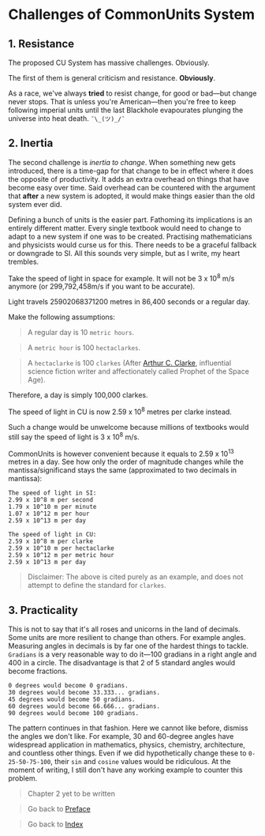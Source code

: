 # Challenges of CommonUnits System

## 1. Resistance

The proposed CU System has massive challenges. Obviously.

The first of them is general criticism and resistance. **Obviously**.

As a race, we've always **tried** to resist change, for good or bad—but change never stops. That is unless you're American—then you're free to keep following imperial units until the last Blackhole evapourates plunging the universe into heat death. `¯\_(ツ)_/¯`

## 2. Inertia

The second challenge is _inertia to change_. When something new gets introduced, there is a time-gap for that change to be in effect where it does the opposite of productivity. It adds an extra overhead on things that have become easy over time. Said overhead can be countered with the argument that **after** a new system is adopted, it would make things easier than the old system ever did.

Defining a bunch of units is the easier part. Fathoming its implications is an entirely different matter. Every single textbook would need to change to adapt to a new system if one was to be created. Practising mathematicians and physicists would curse us for this. There needs to be a graceful fallback or downgrade to SI. All this sounds very simple, but as I write, my heart trembles.

Take the speed of light in space for example. It will not be 3 x 10<sup>8</sup> m/s anymore (or 299,792,458m/s if you want to be accurate).

Light travels 25902068371200 metres in 86,400 seconds or a regular day.

Make the following assumptions:

> A regular day is 10 `metric hours`.

> A `metric hour` is 100 `hectaclarkes`.

> A  `hectaclarke` is 100 `clarkes` (After [Arthur C. Clarke](https://en.wikipedia.org/wiki/Arthur_C._Clarke), influential science fiction writer and affectionately called Prophet of the Space Age).

Therefore, a day is simply 100,000 clarkes.

The speed of light in CU is now 2.59 x 10<sup>8</sup> metres per clarke instead.

Such a change would be unwelcome because millions of textbooks would still say the speed of light is 3 x 10<sup>8</sup> m/s.

CommonUnits is however convenient because it equals to 2.59 x 10<sup>13</sup> metres in a day. See how only the order of magnitude changes while the mantissa/significand stays the same (approximated to two decimals in mantissa):

```
The speed of light in SI:
2.99 x 10^8 m per second
1.79 x 10^10 m per minute
1.07 x 10^12 m per hour
2.59 x 10^13 m per day

The speed of light in CU:
2.59 x 10^8 m per clarke
2.59 x 10^10 m per hectaclarke
2.59 x 10^12 m per metric hour
2.59 x 10^13 m per day
```

> Disclaimer: The above is cited purely as an example, and does not attempt to define the standard for `clarkes`.

## 3. Practicality
This is not to say that it's all roses and unicorns in the land of decimals. Some units are more resilient to change than others. For example angles. Measuring angles in decimals is by far one of the hardest things to tackle. `Gradians` is a very reasonable way to do it—100 gradians in a right angle and 400 in a circle. The disadvantage is that 2 of 5 standard angles would become fractions.

```
0 degrees would become 0 gradians.
30 degrees would become 33.333... gradians.
45 degrees would become 50 gradians.
60 degrees would become 66.666... gradians.
90 degrees would become 100 gradians.
```

The pattern continues in that fashion. Here we cannot like before, dismiss the angles we don't like. For example, 30 and 60-degree angles have widespread application in mathematics, physics, chemistry, architecture, and countless other things. Even if we did hypothetically change these to `0-25-50-75-100`, their `sin` and `cosine` values would be ridiculous. At the moment of writing, I still don't have any working example to counter this problem.

> Chapter 2 yet to be written

> Go back to [Preface](0.Preface.MD)

> Go back to [Index](../README.md#chapters)
